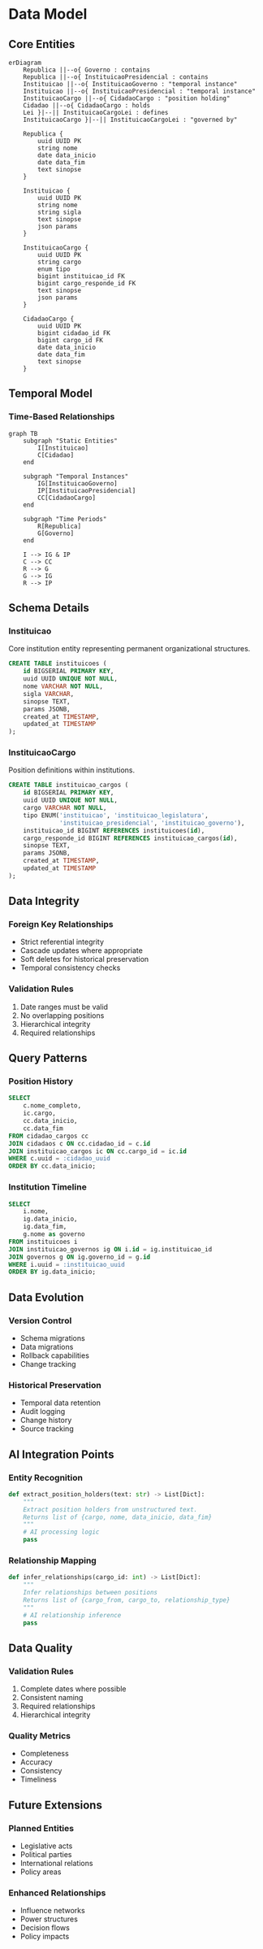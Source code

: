 # Data Model

## Core Entities

```mermaid
erDiagram
    Republica ||--o{ Governo : contains
    Republica ||--o{ InstituicaoPresidencial : contains
    Instituicao ||--o{ InstituicaoGoverno : "temporal instance"
    Instituicao ||--o{ InstituicaoPresidencial : "temporal instance"
    InstituicaoCargo ||--o{ CidadaoCargo : "position holding"
    Cidadao ||--o{ CidadaoCargo : holds
    Lei }|--|| InstituicaoCargoLei : defines
    InstituicaoCargo }|--|| InstituicaoCargoLei : "governed by"

    Republica {
        uuid UUID PK
        string nome
        date data_inicio
        date data_fim
        text sinopse
    }

    Instituicao {
        uuid UUID PK
        string nome
        string sigla
        text sinopse
        json params
    }

    InstituicaoCargo {
        uuid UUID PK
        string cargo
        enum tipo
        bigint instituicao_id FK
        bigint cargo_responde_id FK
        text sinopse
        json params
    }

    CidadaoCargo {
        uuid UUID PK
        bigint cidadao_id FK
        bigint cargo_id FK
        date data_inicio
        date data_fim
        text sinopse
    }
```

## Temporal Model

### Time-Based Relationships

```mermaid
graph TB
    subgraph "Static Entities"
        I[Instituicao]
        C[Cidadao]
    end
    
    subgraph "Temporal Instances"
        IG[InstituicaoGoverno]
        IP[InstituicaoPresidencial]
        CC[CidadaoCargo]
    end
    
    subgraph "Time Periods"
        R[Republica]
        G[Governo]
    end
    
    I --> IG & IP
    C --> CC
    R --> G
    G --> IG
    R --> IP
```

## Schema Details

### Instituicao
Core institution entity representing permanent organizational structures.

```sql
CREATE TABLE instituicoes (
    id BIGSERIAL PRIMARY KEY,
    uuid UUID UNIQUE NOT NULL,
    nome VARCHAR NOT NULL,
    sigla VARCHAR,
    sinopse TEXT,
    params JSONB,
    created_at TIMESTAMP,
    updated_at TIMESTAMP
);
```

### InstituicaoCargo
Position definitions within institutions.

```sql
CREATE TABLE instituicao_cargos (
    id BIGSERIAL PRIMARY KEY,
    uuid UUID UNIQUE NOT NULL,
    cargo VARCHAR NOT NULL,
    tipo ENUM('instituicao', 'instituicao_legislatura', 
              'instituicao_presidencial', 'instituicao_governo'),
    instituicao_id BIGINT REFERENCES instituicoes(id),
    cargo_responde_id BIGINT REFERENCES instituicao_cargos(id),
    sinopse TEXT,
    params JSONB,
    created_at TIMESTAMP,
    updated_at TIMESTAMP
);
```

## Data Integrity

### Foreign Key Relationships
- Strict referential integrity
- Cascade updates where appropriate
- Soft deletes for historical preservation
- Temporal consistency checks

### Validation Rules
1. Date ranges must be valid
2. No overlapping positions
3. Hierarchical integrity
4. Required relationships

## Query Patterns

### Position History
```sql
SELECT 
    c.nome_completo,
    ic.cargo,
    cc.data_inicio,
    cc.data_fim
FROM cidadao_cargos cc
JOIN cidadaos c ON cc.cidadao_id = c.id
JOIN instituicao_cargos ic ON cc.cargo_id = ic.id
WHERE c.uuid = :cidadao_uuid
ORDER BY cc.data_inicio;
```

### Institution Timeline
```sql
SELECT 
    i.nome,
    ig.data_inicio,
    ig.data_fim,
    g.nome as governo
FROM instituicoes i
JOIN instituicao_governos ig ON i.id = ig.instituicao_id
JOIN governos g ON ig.governo_id = g.id
WHERE i.uuid = :instituicao_uuid
ORDER BY ig.data_inicio;
```

## Data Evolution

### Version Control
- Schema migrations
- Data migrations
- Rollback capabilities
- Change tracking

### Historical Preservation
- Temporal data retention
- Audit logging
- Change history
- Source tracking

## AI Integration Points

### Entity Recognition
```python
def extract_position_holders(text: str) -> List[Dict]:
    """
    Extract position holders from unstructured text.
    Returns list of {cargo, nome, data_inicio, data_fim}
    """
    # AI processing logic
    pass
```

### Relationship Mapping
```python
def infer_relationships(cargo_id: int) -> List[Dict]:
    """
    Infer relationships between positions
    Returns list of {cargo_from, cargo_to, relationship_type}
    """
    # AI relationship inference
    pass
```

## Data Quality

### Validation Rules
1. Complete dates where possible
2. Consistent naming
3. Required relationships
4. Hierarchical integrity

### Quality Metrics
- Completeness
- Accuracy
- Consistency
- Timeliness

## Future Extensions

### Planned Entities
- Legislative acts
- Political parties
- International relations
- Policy areas

### Enhanced Relationships
- Influence networks
- Power structures
- Decision flows
- Policy impacts